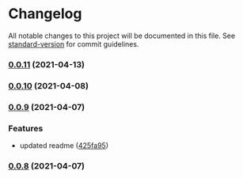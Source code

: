 # Changelog

All notable changes to this project will be documented in this file. See [standard-version](https://github.com/conventional-changelog/standard-version) for commit guidelines.

### [0.0.11](https://github.com/sidharthramesh/medblocks-ui-componets/compare/v0.0.10...v0.0.11) (2021-04-13)

### [0.0.10](https://github.com/sidharthramesh/medblocks-ui-componets/compare/v0.0.9...v0.0.10) (2021-04-08)

### [0.0.9](https://github.com/sidharthramesh/medblocks-ui-componets/compare/v0.0.8...v0.0.9) (2021-04-07)


### Features

* updated readme ([425fa95](https://github.com/sidharthramesh/medblocks-ui-componets/commit/425fa959f335034fffd67997269314e002976f56))

### [0.0.8](https://github.com/sidharthramesh/medblocks-ui-componets/compare/v2.0.0-beta.34...v0.0.8) (2021-04-07)
